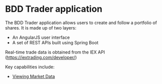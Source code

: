 # BDD Trader application

The BDD Trader application allows users to create and follow a portfolio of shares. 
It is made up of two layers: 
  * An AngularJS user interface
  * A set of REST APIs built using Spring Boot
  
Real-time trade data is obtained from the IEX API (https://iextrading.com/developer/)

Key capabilities include:

  * [Viewing Market Data](viewing_market_data)